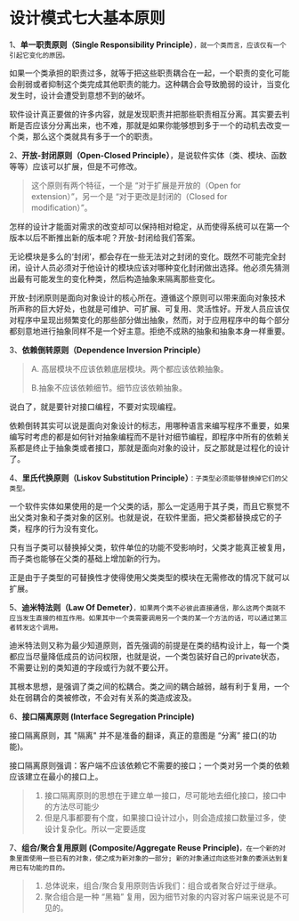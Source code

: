 # 设计模式七大基本原则

1、**单一职责原则（Single Responsibility Principle）**`，就一个类而言，应该仅有一个引起它变化的原因。`

如果一个类承担的职责过多，就等于把这些职责耦合在一起，一个职责的变化可能会削弱或者抑制这个类完成其他职责的能力。这种耦合会导致脆弱的设计，当变化发生时，设计会遭受到意想不到的破坏。

软件设计真正要做的许多内容，就是发现职责并把那些职责相互分离。其实要去判断是否应该分分离出来，也不难，那就是如果你能够想到多于一个的动机去改变一个类，那么这个类就具有多于一个的职责。



2、**开放-封闭原则（Open-Closed Principle）**，是说软件实体（类、模块、函数等等）应该可以扩展，但是不可修改。

> 这个原则有两个特征，一个是 “对于扩展是开放的（Open for extension）”，另一个是 “对于更改是封闭的（Closed for modification）”。

怎样的设计才能面对需求的改变却可以保持相对稳定，从而使得系统可以在第一个版本以后不断推出新的版本呢？开放-封闭给我们答案。

无论模块是多么的‘封闭’，都会存在一些无法对之封闭的变化。既然不可能完全封闭，设计人员必须对于他设计的模块应该对哪种变化封闭做出选择。他必须先猜测出最有可能发生的变化种类，然后构造抽象来隔离那些变化。

开放-封闭原则是面向对象设计的核心所在。遵循这个原则可以带来面向对象技术所声称的巨大好处，也就是可维护、可扩展、可复用、灵活性好。开发人员应该仅对程序中呈现出频繁变化的那些部分做出抽象，然而，对于应用程序中的每个部分都刻意地进行抽象同样不是一个好主意。拒绝不成熟的抽象和抽象本身一样重要。



3、**依赖倒转原则（Dependence Inversion Principle）**

> A. 高层模块不应该依赖底层模块。两个都应该依赖抽象。
>
> B.抽象不应该依赖细节。细节应该依赖抽象。

说白了，就是要针对接口编程，不要对实现编程。

依赖倒转其实可以说是面向对象设计的标志，用哪种语言来编写程序不重要，如果编写时考虑的都是如何针对抽象编程而不是针对细节编程，即程序中所有的依赖关系都是终止于抽象类或者接口，那就是面向对象的设计，反之那就是过程化的设计了。



4、**里氏代换原则（Liskov Substitution Principle）**`：子类型必须能够替换掉它们的父类型。`

一个软件实体如果使用的是一个父类的话，那么一定适用于其子类，而且它察觉不出父类对象和子类对象的区别。也就是说，在软件里面，把父类都替换成它的子类，程序的行为没有变化。

只有当子类可以替换掉父类，软件单位的功能不受影响时，父类才能真正被复用，而子类也能够在父类的基础上增加新的行为。

正是由于子类型的可替换性才使得使用父类类型的模块在无需修改的情况下就可以扩展。



5、**迪米特法则（Law Of Demeter）**`，如果两个类不必彼此直接通信，那么这两个类就不应当发生直接的相互作用。如果其中一个类需要调用另一个类的某一个方法的话，可以通过第三者转发这个调用。`

迪米特法则又称为最少知道原则，首先强调的前提是在类的结构设计上，每一个类都应当尽量降低成员的访问权限，也就是说，一个类包装好自己的private状态，不需要让别的类知道的字段或行为就不要公开。

其根本思想，是强调了类之间的松耦合。类之间的耦合越弱，越有利于复用，一个处在弱耦合的类被修改，不会对有关系的类造成波及。



6、**接口隔离原则 (Interface Segregation Principle)**

接口隔离原则，其 "隔离" 并不是准备的翻译，真正的意图是 “分离” 接口(的功能)。

接口隔离原则强调：客户端不应该依赖它不需要的接口；一个类对另一个类的依赖应该建立在最小的接口上。

> 1. 接口隔离原则的思想在于建立单一接口，尽可能地去细化接口，接口中的方法尽可能少
> 2. 但是凡事都要有个度，如果接口设计过小，则会造成接口数量过多，使设计复杂化。所以一定要适度



7、**组合/聚合复用原则 (Composite/Aggregate Reuse Principle)**`，在一个新的对象里面使用一些已有的对象，使之成为新对象的一部分; 新的对象通过向这些对象的委派达到复用已有功能的目的。`

> 1. 总体说来，组合/聚合复用原则告诉我们：组合或者聚合好过于继承。
> 2. 聚合组合是一种 “黑箱” 复用，因为细节对象的内容对客户端来说是不可见的。

